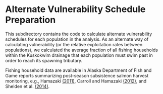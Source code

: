 # Alternate Vulnerability Schedule Preparation

This subdirectory contains the code to calculate alternate vulnerability schedules for each population in the analysis. As an alternate way of calculating vulnerability (or the relative exploitation rates between populations), we calculated the average fraction of all fishing households within the Kuskokwim drainage that each population must swim past in order to reach its spawning tributary.

Fishing household data are available in Alaska Department of Fish and Game reports summarizing post-season subsistence salmon harvest monitoring, e.g., Hamazaki [(2011)](<http://www.adfg.alaska.gov/FedAidPDFs/FMS11-09.pdf>), Carroll and Hamazaki [(2012)](<http://www.adfg.alaska.gov/FedAidPDFs/FDS12-38.pdf>), and Shelden et al. [(2014)](<http://www.adfg.alaska.gov/FedAidPDFs/FDS14-20.pdf>).

